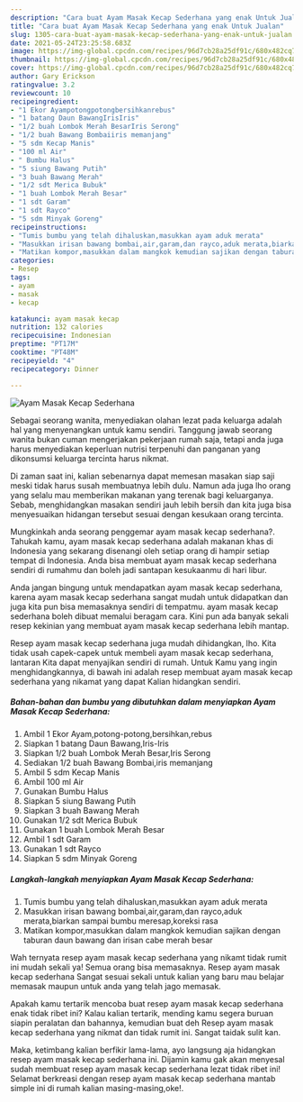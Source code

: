 ```yaml
---
description: "Cara buat Ayam Masak Kecap Sederhana yang enak Untuk Jualan"
title: "Cara buat Ayam Masak Kecap Sederhana yang enak Untuk Jualan"
slug: 1305-cara-buat-ayam-masak-kecap-sederhana-yang-enak-untuk-jualan
date: 2021-05-24T23:25:58.683Z
image: https://img-global.cpcdn.com/recipes/96d7cb28a25df91c/680x482cq70/ayam-masak-kecap-sederhana-foto-resep-utama.jpg
thumbnail: https://img-global.cpcdn.com/recipes/96d7cb28a25df91c/680x482cq70/ayam-masak-kecap-sederhana-foto-resep-utama.jpg
cover: https://img-global.cpcdn.com/recipes/96d7cb28a25df91c/680x482cq70/ayam-masak-kecap-sederhana-foto-resep-utama.jpg
author: Gary Erickson
ratingvalue: 3.2
reviewcount: 10
recipeingredient:
- "1 Ekor Ayampotongpotongbersihkanrebus"
- "1 batang Daun BawangIrisIris"
- "1/2 buah Lombok Merah BesarIris Serong"
- "1/2 buah Bawang Bombaiiris memanjang"
- "5 sdm Kecap Manis"
- "100 ml Air"
- " Bumbu Halus"
- "5 siung Bawang Putih"
- "3 buah Bawang Merah"
- "1/2 sdt Merica Bubuk"
- "1 buah Lombok Merah Besar"
- "1 sdt Garam"
- "1 sdt Rayco"
- "5 sdm Minyak Goreng"
recipeinstructions:
- "Tumis bumbu yang telah dihaluskan,masukkan ayam aduk merata"
- "Masukkan irisan bawang bombai,air,garam,dan rayco,aduk merata,biarkan sampai bumbu meresap,koreksi rasa"
- "Matikan kompor,masukkan dalam mangkok kemudian sajikan dengan taburan daun bawang dan irisan cabe merah besar"
categories:
- Resep
tags:
- ayam
- masak
- kecap

katakunci: ayam masak kecap 
nutrition: 132 calories
recipecuisine: Indonesian
preptime: "PT17M"
cooktime: "PT48M"
recipeyield: "4"
recipecategory: Dinner

---
```



![Ayam Masak Kecap Sederhana](https://img-global.cpcdn.com/recipes/96d7cb28a25df91c/680x482cq70/ayam-masak-kecap-sederhana-foto-resep-utama.jpg)

Sebagai seorang wanita, menyediakan olahan lezat pada keluarga adalah hal yang menyenangkan untuk kamu sendiri. Tanggung jawab seorang  wanita bukan cuman mengerjakan pekerjaan rumah saja, tetapi anda juga harus menyediakan keperluan nutrisi terpenuhi dan panganan yang dikonsumsi keluarga tercinta harus nikmat.

Di zaman  saat ini, kalian sebenarnya dapat memesan masakan siap saji meski tidak harus susah membuatnya lebih dulu. Namun ada juga lho orang yang selalu mau memberikan makanan yang terenak bagi keluarganya. Sebab, menghidangkan masakan sendiri jauh lebih bersih dan kita juga bisa menyesuaikan hidangan tersebut sesuai dengan kesukaan orang tercinta. 



Mungkinkah anda seorang penggemar ayam masak kecap sederhana?. Tahukah kamu, ayam masak kecap sederhana adalah makanan khas di Indonesia yang sekarang disenangi oleh setiap orang di hampir setiap tempat di Indonesia. Anda bisa membuat ayam masak kecap sederhana sendiri di rumahmu dan boleh jadi santapan kesukaanmu di hari libur.

Anda jangan bingung untuk mendapatkan ayam masak kecap sederhana, karena ayam masak kecap sederhana sangat mudah untuk didapatkan dan juga kita pun bisa memasaknya sendiri di tempatmu. ayam masak kecap sederhana boleh dibuat memalui beragam cara. Kini pun ada banyak sekali resep kekinian yang membuat ayam masak kecap sederhana lebih mantap.

Resep ayam masak kecap sederhana juga mudah dihidangkan, lho. Kita tidak usah capek-capek untuk membeli ayam masak kecap sederhana, lantaran Kita dapat menyajikan sendiri di rumah. Untuk Kamu yang ingin menghidangkannya, di bawah ini adalah resep membuat ayam masak kecap sederhana yang nikamat yang dapat Kalian hidangkan sendiri.

<!--inarticleads1-->

##### Bahan-bahan dan bumbu yang dibutuhkan dalam menyiapkan Ayam Masak Kecap Sederhana:

1. Ambil 1 Ekor Ayam,potong-potong,bersihkan,rebus
1. Siapkan 1 batang Daun Bawang,Iris-Iris
1. Siapkan 1/2 buah Lombok Merah Besar,Iris Serong
1. Sediakan 1/2 buah Bawang Bombai,iris memanjang
1. Ambil 5 sdm Kecap Manis
1. Ambil 100 ml Air
1. Gunakan  Bumbu Halus
1. Siapkan 5 siung Bawang Putih
1. Siapkan 3 buah Bawang Merah
1. Gunakan 1/2 sdt Merica Bubuk
1. Gunakan 1 buah Lombok Merah Besar
1. Ambil 1 sdt Garam
1. Gunakan 1 sdt Rayco
1. Siapkan 5 sdm Minyak Goreng




<!--inarticleads2-->

##### Langkah-langkah menyiapkan Ayam Masak Kecap Sederhana:

1. Tumis bumbu yang telah dihaluskan,masukkan ayam aduk merata
1. Masukkan irisan bawang bombai,air,garam,dan rayco,aduk merata,biarkan sampai bumbu meresap,koreksi rasa
1. Matikan kompor,masukkan dalam mangkok kemudian sajikan dengan taburan daun bawang dan irisan cabe merah besar




Wah ternyata resep ayam masak kecap sederhana yang nikamt tidak rumit ini mudah sekali ya! Semua orang bisa memasaknya. Resep ayam masak kecap sederhana Sangat sesuai sekali untuk kalian yang baru mau belajar memasak maupun untuk anda yang telah jago memasak.

Apakah kamu tertarik mencoba buat resep ayam masak kecap sederhana enak tidak ribet ini? Kalau kalian tertarik, mending kamu segera buruan siapin peralatan dan bahannya, kemudian buat deh Resep ayam masak kecap sederhana yang nikmat dan tidak rumit ini. Sangat taidak sulit kan. 

Maka, ketimbang kalian berfikir lama-lama, ayo langsung aja hidangkan resep ayam masak kecap sederhana ini. Dijamin kamu gak akan menyesal sudah membuat resep ayam masak kecap sederhana lezat tidak ribet ini! Selamat berkreasi dengan resep ayam masak kecap sederhana mantab simple ini di rumah kalian masing-masing,oke!.

